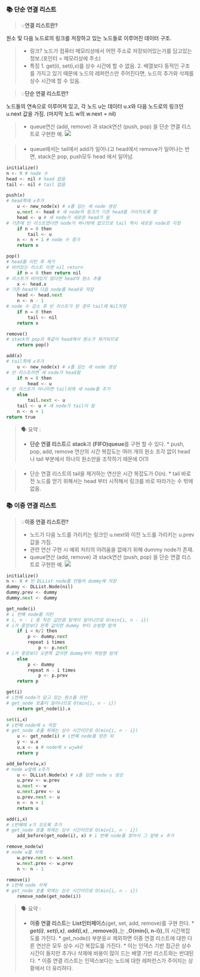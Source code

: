 ### 📚 단순 연결 리스트
>💡**연결 리스트란?** 
>
원소 및 다음 노드로의 링크를 저장하고 있는 노드들로 이루어진 데이터 구조. 
>* 링크?
	노드가 컴퓨터 메모리상에서 어떤 주소로 저장되어있는가를 담고있는 정보.(포인터 = 메모리상에 주소)
>* 특징 
	1. get(i), set(i,x)를 상수 시간에 할 수 없음.
    2. 배열보다 동적인 구조를 가지고 있기 때문에 노드의 레퍼런스만 주어진다면, 노드의 추가와 삭제를 상수 시간에 할 수 있음.
    
>💡**단순 연결 리스트란?** 
>
노드들의 연속으로 이루어져 있고, 각 노드 u는 데이터 u.x와 다음 노드로의 링크인 u.next 값을 가짐. (마지막 노드 w의 w.next = nil)
>* queue연산 (add, remove) 과 stack연산 (push, pop) 을 단순 연결 리스트로 구현한 예.
![](https://velog.velcdn.com/images/codudals98/post/d4b5970d-7bd4-409b-8e8d-78ae4f60b7e1/image.png)
####
> * queue에서는 tail에서 add가 일어나고 head에서 remove가 일어나는 반면, stack은 pop, push모두 head 에서 일어남.
```py
initialize()
n <- 0 # node 수
head <- nil # head 없음
tail <- nil # tail 없음
```
```py
push(x)
# head쪽에 x추가
	u <- new_node(x) # x를 담는 새 node 생성
	u.next <- head # 새 node의 링크가 기존 head를 가리키도록 함
	head <- u # 새 node가 새로운 head가 됨
# 기존에 빈 리스트였다면 node가 하나밖에 없으므로 tail 역시 새로운 node로 지정
	if n = 0 then
    	tail <- u
    n <- n + 1 # node 수 증가
    return x
```
```py
pop()
# head를 리턴 후 제거
# 비어있는 리스트 이면 nil return
	if n = 0 then return nil
# 리스트가 비어있지 않다면 head의 원소 추출
	x <- head.x
# 기존 head의 다음 node를 head로 저장
	head <- head.next
    n <- n - 1
# node 수 감소 후 빈 리스트가 된 경우 tail에 Nil저장
	if n = 0 then
    	tail <- nil
	return x
```
```py
remove()
# stack의 pop과 똑같이 head에서 원소가 제거되므로
	return pop()
```
```py
add(x)
# tail쪽에 x추가
	u <- new_node(x) # x를 담는 새 node 생성
# 빈 리스트라면 새 node가 head됨
	if n = 0 then
    	head <- u
# 빈 리스트가 아니라면 tail뒤에 새 node를 추가
	else 
    	tail.next <- u
	tail <- u # 새 node가 tail이 됨
    n <- n + 1
return true
```
>🗣️ 요약 :
> *	**단순 연결 리스트**로 **stack**과 **(FIFO)queue**를 구현 할 수 있다. 
	* push, pop, add, remove 연산의 시간 복잡도는 여러 개의 원소 조각 없이 head나 tail 부분에서 하나의 원소만을 조작하기 때문에 O(1)
####
> *	단순 연결 리스트의 tail을 제거하는 연산은 시간 복잡도가 O(n). 
	* tail 바로 전 노드를 얻기 위해서는 head 부터 시작해서 링크를 바로 따라가는 수 밖에 없음.
####

### 📚 이중 연결 리스트
>💡**이중 연결 리스트란?** 
> * 노드가 다음 노드를 가리키는 링크인 u.next와 이전 노드를 가리키는 u.prev 값을 가짐. 
> * 관련 연산 구현 시 예외 처리의 어려움을 없애기 위해 dummy node가 존재.
>* queue연산 (add, remove) 과 stack연산 (push, pop) 을 단순 연결 리스트로 구현한 예.
![](https://velog.velcdn.com/images/codudals98/post/25670597-3dc7-451d-aefa-7d3b030d5533/image.png)
```py
initialize()
n <- 0 # 빈 DLList node를 만들어 dummy에 저장
dummy <- DLList.Node(nil)
dummy.prev <- dummy
dummy.next <- dummy
```
```py
get_node(i)
# i 번째 node를 리턴
# i, n - i 중 작은 값만큼 탐색이 일어나므로 O(min{i, n - i})
# i가 중앙보다 왼쪽 값이면 dummy 부터 순방향 탐색
	if i < n/2 then
    	p <- dummy.next
        repeat i times
        	p <- p.next
# i가 중앙보다 오른쪽 값이면 dummy부터 역방향 탐색
	else 
    	p <- dummy
        repeat n - i times
        	p <- p.prev
	return p
```
```py
get(i)
# i번째 node가 담고 있는 원소를 리턴
# get_node 호출이 일어나므로 O(min{i, n - i})
	return get_node(i).x
```
```py
set(i,x)
# i번째 node에 x 저장
# get_node 호출 외에는 상수 시간이므로 O(min{i, n - i})
	u <- get_node(i) # i번째 node를 얻은 뒤
	y <- u.x
    u.x <- x # node에 x wjwkd
    return y
```
```py
add_before(w,x)
# node w앞에 x추가
	u <- DLList.Node(x) # x를 담은 node u 생성
   	u.prev <- w.prev
    u.next <- w
    u.next.prev <- u
    u.prev.next <- u
    n <- n + 1
    return u
```
```py
add(i,x)
# i번째에 x가 오도록 추가
# get_node 호출 외에는 상수 시간이므로 O(min{i, n - i})
	add_before(get_node(i), x) # i 번째 node를 찾아서 그 앞에 x 추가
```
```py
remove_node(w)
# node w를 삭제
	w.prev.next <- w.next
    w.next.prev <- w.prev
    n <- n - 1
```
```py
remove(i)
# i번째 node 삭제
# get_node 호출 외에는 상수 시간이므로 O(min{i, n - i})
	remove_node(get_node(i))
```
>🗣️ 요약 :
> *	**이중 연결 리스트**는 **List인터페이스**(get, set, add, remove)를 구현 한다. 
	* _**get(i)**_, _**set(i,x)**_, _**add(i,x)**_, _**remove(i)**_는 _**O(min{i, n-i})**_의 시간복잡도를 가진다.
    * get_node(i) 부분응ㄹ 제외하면 이중 연결 리스트에 대한 다른 연산은 모두 상수 시간 복잡도를 가진다. 
	    * 이는 인덱스 기반 접근은 상수 시간이 들지만 추가나 삭제에 비용이 많이 드는 배열 기반 리스트와는 반대된다.
    * 이중 연결 리스트는 인덱스보다는 노드에 대한 레퍼런스가 주어지는 상황에서 더 유리하다.  
####